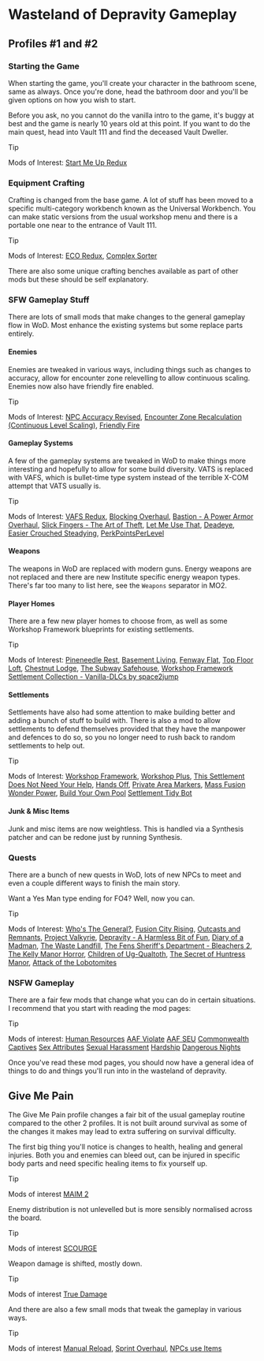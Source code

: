 # Wasteland of Depravity Gameplay

## Profiles #1 and #2

### Starting the Game
When starting the game, you'll create your character in the bathroom scene, same as always. Once you're done, head the bathroom door and you'll be given options on how you wish to start. 

Before you ask, no you cannot do the vanilla intro to the game, it's buggy at best and the game is nearly 10 years old at this point. If you want to do the main quest, head into Vault 111 and find the deceased Vault Dweller.

> [!TIP]
> Mods of Interest: 
> [Start Me Up Redux](https://www.nexusmods.com/fallout4/mods/56984)

### Equipment Crafting
Crafting is changed from the base game. A lot of stuff has been moved to a specific multi-category workbench known as the Universal Workbench. You can make static versions from the usual workshop menu and there is a portable one near to the entrance of Vault 111.

> [!TIP]
> Mods of Interest: 
> [ECO Redux](https://www.nexusmods.com/fallout4/mods/67679), 
> [Complex Sorter](https://www.nexusmods.com/fallout4/mods/48826)

There are also some unique crafting benches available as part of other mods but these should be self explanatory.

### SFW Gameplay Stuff
There are lots of small mods that make changes to the general gameplay flow in WoD. Most enhance the existing systems but some replace parts entirely.

#### Enemies
Enemies are tweaked in various ways, including things such as changes to accuracy, allow for encounter zone relevelling to allow continuous scaling. Enemies now also have friendly fire enabled.

> [!TIP]
> Mods of Interest: 
> [NPC Accuracy Revised](https://www.nexusmods.com/fallout4/mods/58451), 
> [Encounter Zone Recalculation (Continuous Level Scaling)](https://www.nexusmods.com/fallout4/mods/45674), 
> [Friendly Fire](https://www.nexusmods.com/fallout4/mods/74000)

#### Gameplay Systems
A few of the gameplay systems are tweaked in WoD to make things more interesting and hopefully to allow for some build diversity. VATS is replaced with VAFS, which is bullet-time type system instead of the terrible X-COM attempt that VATS usually is.

> [!TIP]
> Mods of Interest: 
> [VAFS Redux](https://www.nexusmods.com/fallout4/mods/36519),
> [Blocking Overhaul](https://www.nexusmods.com/fallout4/mods/73333),
> [Bastion - A Power Armor Overhaul](https://www.nexusmods.com/fallout4/mods/75184),
> [Slick Fingers - The Art of Theft](https://www.nexusmods.com/fallout4/mods/74305),
> [Let Me Use That](https://www.nexusmods.com/fallout4/mods/74440),
> [Deadeye](https://www.nexusmods.com/fallout4/mods/75439),
> [Easier Crouched Steadying](https://www.nexusmods.com/fallout4/mods/74441),
> [PerkPointsPerLevel](https://www.nexusmods.com/fallout4/mods/3938)

#### Weapons
The weapons in WoD are replaced with modern guns. Energy weapons are not replaced and there are new Institute specific energy weapon types. There's far too many to list here, see the `Weapons` separator in MO2.

#### Player Homes
There are a few new player homes to choose from, as well as some Workshop Framework blueprints for existing settlements.

> [!TIP]
> Mods of Interest: 
> [Pineneedle Rest](https://www.nexusmods.com/fallout4/mods/60181),
> [Basement Living](https://www.nexusmods.com/fallout4/mods/10967),
> [Fenway Flat](https://www.nexusmods.com/fallout4/mods/58747),
> [Top Floor Loft](https://www.nexusmods.com/fallout4/mods/67032),
> [Chestnut Lodge](https://www.nexusmods.com/fallout4/mods/25033),
> [The Subway Safehouse](https://web.archive.org/web/20231029152710/https://www.nexusmods.com/fallout4/mods/35255),
> [Workshop Framework Settlement Collection - Vanilla-DLCs by space2jump](https://www.nexusmods.com/fallout4/mods/66509)

#### Settlements
Settlements have also had some attention to make building better and adding a bunch of stuff to build with. There is also a mod to allow settlements to defend themselves provided that they have the manpower and defences to do so, so you no longer need to rush back to random settlements to help out.

> [!TIP]
> Mods of Interest: 
> [Workshop Framework](https://www.nexusmods.com/fallout4/mods/35004),
> [Workshop Plus](https://www.nexusmods.com/fallout4/mods/35005),
> [This Settlement Does Not Need Your Help](https://www.nexusmods.com/fallout4/mods/63998),
> [Hands Off](https://www.nexusmods.com/fallout4/mods/26171),
> [Private Area Markers](https://www.nexusmods.com/fallout4/mods/26377),
> [Mass Fusion Wonder Power](https://www.nexusmods.com/fallout4/mods/37486),
> [Build Your Own Pool](https://www.nexusmods.com/fallout4/mods/13316)
> [Settlement Tidy Bot](https://www.nexusmods.com/fallout4/mods/33217)

#### Junk & Misc Items
Junk and misc items are now weightless. This is handled via a Synthesis patcher and can be redone just by running Synthesis.

### Quests
There are a bunch of new quests in WoD, lots of new NPCs to meet and even a couple different ways to finish the main story.

Want a Yes Man type ending for FO4? Well, now you can.

> [!TIP]
> Mods of Interest: 
> [Who's The General?](https://www.nexusmods.com/fallout4/mods/59019),
> [Fusion City Rising](https://www.nexusmods.com/fallout4/mods/16423),
> [Outcasts and Remnants](https://www.nexusmods.com/fallout4/mods/21469),
> [Project Valkyrie](https://www.nexusmods.com/fallout4/mods/28085),
> [Depravity - A Harmless Bit of Fun](https://www.nexusmods.com/fallout4/mods/35513),
> [Diary of a Madman](https://www.nexusmods.com/fallout4/mods/45546),
> [The Waste Landfill](https://www.nexusmods.com/fallout4/mods/35344),
> [The Fens Sheriff's Department - Bleachers 2](https://www.nexusmods.com/fallout4/mods/68276),
> [The Kelly Manor Horror](https://www.nexusmods.com/fallout4/mods/27657),
> [Children of Ug-Qualtoth](https://www.nexusmods.com/fallout4/mods/43527),
> [The Secret of Huntress Manor](https://www.nexusmods.com/fallout4/mods/27311),
> [Attack of the Lobotomites](https://www.nexusmods.com/fallout4/mods/51787)

### NSFW Gameplay
There are a fair few mods that change what you can do in certain situations. I recommend that you start with reading the mod pages:

> [!TIP]
> Mods of interest:
> [Human Resources](https://www.loverslab.com/topic/156546-human-resources/)
> [AAF Violate](https://www.loverslab.com/files/file/6657-aaf-violate/)
> [AAF SEU](https://www.loverslab.com/files/file/7281-aaf-sex-em-up/)
> [Commonwealth Captives](https://www.loverslab.com/files/file/14493-commonwealth-captives/)
> [Sex Attributes](https://www.loverslab.com/files/file/5436-aaf-sex-attributes-framework-4172023/)
> [Sexual Harassment](https://www.loverslab.com/files/file/5487-aaf-sexual-harassment-6242023/)
> [Hardship](https://www.loverslab.com/files/file/10387-aaf-hardship-beggar-whore/)
> [Dangerous Nights](https://www.loverslab.com/files/file/12719-aaf-dangerous-nights/)

Once you've read these mod pages, you should now have a general idea of things to do and things you'll run into in the wasteland of depravity.

## Give Me Pain
The Give Me Pain profile changes a fair bit of the usual gameplay routine compared to the other 2 profiles. It is not built around survival as some of the changes it makes may lead to extra suffering on survival difficulty.

The first big thing you'll notice is changes to health, healing and general injuries. Both you and enemies can bleed out, can be injured in specific body parts and need specific healing items to fix yourself up.

> [!TIP]
> Mods of interest
> [MAIM 2](https://www.nexusmods.com/fallout4/mods/58964)

Enemy distribution is not unlevelled but is more sensibly normalised across the board.

> [!TIP]
> Mods of interest
> [SCOURGE](https://www.nexusmods.com/fallout4/mods/60917)

Weapon damage is shifted, mostly down.

> [!TIP]
> Mods of interest
> [True Damage](https://www.nexusmods.com/fallout4/mods/66071)

And there are also a few small mods that tweak the gameplay in various ways.

> [!TIP]
> Mods of interest
> [Manual Reload](https://www.nexusmods.com/fallout4/mods/76076),
> [Sprint Overhaul](https://www.nexusmods.com/fallout4/mods/74444),
> [NPCs use Items](https://www.nexusmods.com/fallout4/mods/73717)
